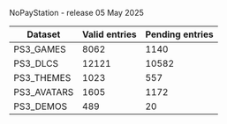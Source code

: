 NoPayStation - release 05 May 2025

|  Dataset  |Valid entries|Pending entries|
|-----------|-------------|---------------|
| PS3_GAMES |     8062    |      1140     |
|  PS3_DLCS |    12121    |     10582     |
| PS3_THEMES|     1023    |      557      |
|PS3_AVATARS|     1605    |      1172     |
| PS3_DEMOS |     489     |       20      |
